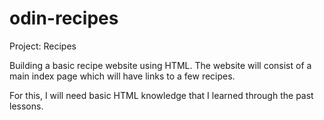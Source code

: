 # odin-recipes

Project: Recipes

Building a basic recipe website using HTML.
The website will consist of a main index page which will have links to a few recipes.

For this, I will need basic HTML knowledge that I learned through the past lessons.